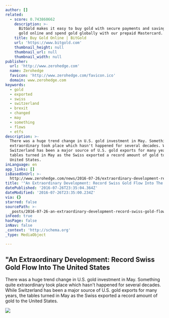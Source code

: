 ```yaml
---
author: []
related:
  - score: 0.743860662
    description: >-
      BitGold makes it easy to buy gold with secure payments and savings. Send
      gold online and spend gold globally with our prepaid Mastercard.
    title: Buy Gold Online | BitGold
    url: 'https://www.bitgold.com'
    thumbnail_height: null
    thumbnail_url: null
    thumbnail_width: null
publisher:
  url: 'http://www.zerohedge.com'
  name: Zerohedge
  favicon: 'http://www.zerohedge.com/favicon.ico'
  domain: www.zerohedge.com
keywords:
  - gold
  - exported
  - swiss
  - switzerland
  - brexit
  - changed
  - may
  - something
  - flows
  - etfs
description: >-
  There was a huge trend change in U.S. gold investment in May. Something quite
  extraordinary took place which hasn't happened for several decades. While
  Switzerland has been a major source of U.S. gold exports for many years, the
  tables turned in May as the Swiss exported a record amount of gold to the
  United States.
inLanguage: en
app_links: []
isBasedOnUrl: >-
  http://www.zerohedge.com/news/2016-07-26/extraordinary-development-record-swiss-gold-flow-united-states
title: '"An Extraordinary Development: Record Swiss Gold Flow Into The United States'
datePublished: '2016-07-26T23:35:04.364Z'
dateModified: '2016-07-26T23:35:00.234Z'
via: {}
starred: false
sourcePath: >-
  _posts/2016-07-26-an-extraordinary-development-record-swiss-gold-flow-into-t.md
inFeed: true
hasPage: false
inNav: false
_context: 'http://schema.org'
_type: MediaObject

---
```

<article style=""><h1>"An Extraordinary Development: Record Swiss Gold Flow Into The United States</h1><p>There was a huge trend change in U.S. gold investment in May. Something quite extraordinary took place which hasn't happened for several decades. While Switzerland has been a major source of U.S. gold exports for many years, the tables turned in May as the Swiss exported a record amount of gold to the United States.</p><img src="http://www.zerohedge.com/sites/default/files/images/user5/imageroot/2016/07/21/U.S.-Gold-Imports-From-Switzerland-Montly_0.png" /></article>